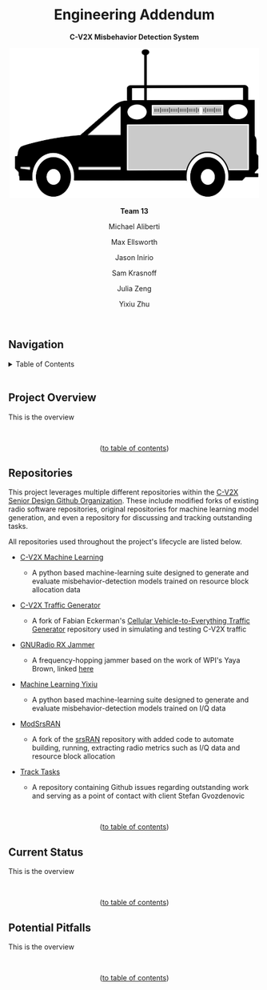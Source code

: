 <h1 align="center">Engineering Addendum</h1>

<p align="center"><b>C-V2X Misbehavior Detection System</b></p>
<p align="center"><img src="LOGO.png" width=500 height=300></p>
<p align="center"><b>Team 13</b></p>
<p align="center">Michael Aliberti</p>
<p align="center">Max Ellsworth</p>
<p align="center">Jason  Inirio</p>
<p align="center">Sam Krasnoff</p>
<p align="center">Julia Zeng</p>
<p align="center">Yixiu Zhu</p>

<br/>


## Navigation

<!-- TABLE OF CONTENTS -->
<details>
  <summary>Table of Contents</summary>
  <ol>
    <li>
      <a href="#engineering-addendum">Title</a>
    </li>
    <li>
      <a href="#project-overview">Project Overview</a>
    </li>
    <li>
      <a href="#current-status">Current Status</a>
    </li>
    <li>
      <a href="#potential-pitfalls">Potential Pitfalls</a>
    </li>
  </ol>
</details>

<br/>


## Project Overview

This is the overview

<br/>
<p align="center">(<a href="#navigation">to table of contents</a>)</p>


## Repositories

This project leverages multiple different repositories within the <a href="https://github.com/C-V2X-Senior-Design">C-V2X Senior Design Github Organization</a>. These include modified forks of existing radio software repositories, original repositories for machine learning model generation, and even a repository for discussing and tracking outstanding tasks.

All repositories used throughout the project's lifecycle are listed below.

* <a href="https://github.com/C-V2X-Senior-Design/CV2X_MachineLearning">C-V2X Machine Learning</a>
  * A python based machine-learning suite designed to generate and evaluate misbehavior-detection models trained on resource block allocation data

* <a href="https://github.com/C-V2X-Senior-Design/cv2x-traffic-generator">C-V2X Traffic Generator</a>
  * A fork of Fabian Eckerman's <a href="https://github.com/FabianEckermann/cv2x-traffic-generator">Cellular Vehicle-to-Everything Traffic Generator</a> repository used in simulating and testing C-V2X traffic

* <a href="https://github.com/C-V2X-Senior-Design/gnuradioRX-Jamming">GNURadio RX Jammer</a>
  * A frequency-hopping jammer based on the work of WPI's Yaya Brown, linked <a href="https://digital.wpi.edu/concern/student_works/hm50tv580?locale=en">here</a>

* <a href="https://github.com/C-V2X-Senior-Design/MachineLearning_Yixiu">Machine Learning Yixiu</a>
  * A python based machine-learning suite designed to generate and evaluate misbehavior-detection models trained on I/Q data

* <a href="https://github.com/C-V2X-Senior-Design/modSrsRAN">ModSrsRAN</a>
  * A fork of the <a href="https://github.com/srsran/srsRAN">srsRAN</a> repository with added code to automate building, running, extracting radio metrics such as I/Q data and resource block allocation

* <a href="https://github.com/C-V2X-Senior-Design/TrackTasks">Track Tasks</a>
  * A repository containing Github issues regarding outstanding work and serving as a point of contact with client Stefan Gvozdenovic

<br/>
<p align="center">(<a href="#navigation">to table of contents</a>)</p>


## Current Status

This is the overview

<br/>
<p align="center">(<a href="#navigation">to table of contents</a>)</p>


## Potential Pitfalls

This is the overview

<br/>
<p align="center">(<a href="#navigation">to table of contents</a>)</p>
